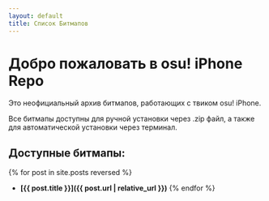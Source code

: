 ```yaml
---
layout: default
title: Список Битмапов
---
```


# Добро пожаловать в osu! iPhone Repo

Это неофициальный архив битмапов, работающих с твиком osu! iPhone.

Все битмапы доступны для ручной установки через .zip файл, а также для автоматической установки через терминал.

## Доступные битмапы:

{% for post in site.posts reversed %}
- **[{{ post.title }}]({{ post.url | relative_url }})**
{% endfor %}
